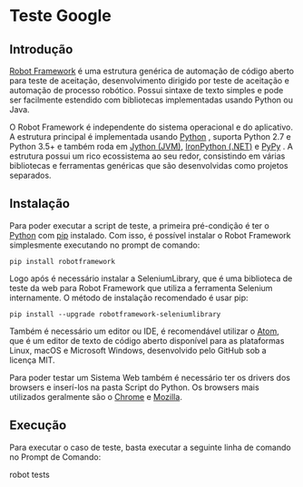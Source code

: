 Teste Google
===============


Introdução
------------
<a href="http://robotframework.org">Robot Framework</a> é uma estrutura genérica de automação de código aberto para teste de aceitação, desenvolvimento dirigido por teste de aceitação e automação de processo robótico. Possui sintaxe de texto simples e pode ser facilmente estendido com bibliotecas implementadas usando Python ou Java.

O Robot Framework é independente do sistema operacional e do aplicativo. A estrutura principal é implementada usando <a href="http://python.org">Python</a> , suporta Python 2.7 e Python 3.5+ e também roda em <a href="http://jython.org">Jython (JVM)</a>, <a href="http://ironpython.net">IronPython (.NET)</a> e <a href="http://pypy.org">PyPy</a> . A estrutura possui um rico ecossistema ao seu redor, consistindo em várias bibliotecas e ferramentas genéricas que são desenvolvidas como projetos separados.

Instalação
------------
Para poder executar a script de teste, a primeira pré-condição é ter o  <a href="http://python.org">Python</a> com <a href="http://pip-installer.org">pip</a> instalado. Com isso, é possível instalar o Robot Framework simplesmente executando no prompt de comando:
   
    pip install robotframework

Logo após é necessário instalar a SeleniumLibrary, que é uma biblioteca de teste da web para Robot Framework que utiliza a ferramenta Selenium internamente. O método de instalação recomendado é usar pip:

    pip install --upgrade robotframework-seleniumlibrary

Também é necessário um editor ou IDE, é recomendável utilizar o <a href="https://atom.io/">Atom</a>, que é um editor de texto de código aberto disponível para as plataformas Linux, macOS e Microsoft Windows, desenvolvido pelo GitHub sob a licença MIT.

Para poder testar um Sistema Web também é necessário ter os drivers dos browsers e inserí-los na pasta Script do Python. Os browsers mais utilizados geralmente são o <a href="https://chromedriver.chromium.org/downloads">Chrome</a> e <a href="https://github.com/mozilla/geckodriver/releases">Mozilla</a>.

Execução
------------
Para executar o caso de teste, basta executar a seguinte linha de comando no Prompt de Comando:

   robot tests

